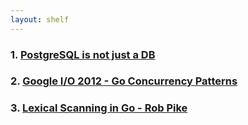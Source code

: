 ```yaml
---
layout: shelf
---
```


### 1. [PostgreSQL is not just a DB](https://www.youtube.com/watch?v=VEWXmdjzIpQ)

### 2. [Google I/O 2012 - Go Concurrency Patterns](https://www.youtube.com/watch?v=f6kdp27TYZs)

### 3. [Lexical Scanning in Go - Rob Pike](https://www.youtube.com/watch?v=HxaD_trXwRE)
